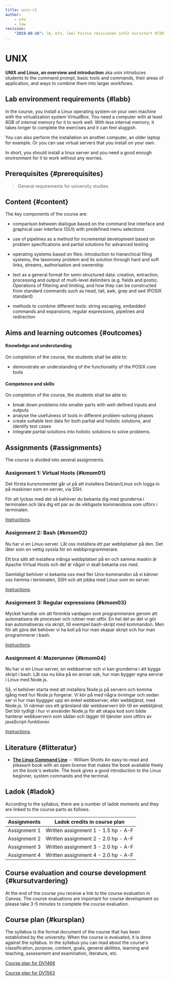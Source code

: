 ```yaml
---
title: unix-v1
author:
    - efo
    - lew
revision:
    "2019-08-16": (A, efo, lew) Första revisionen inför kursstart HT2019.
...
```

UNIX
==================================

**UNIX and Linux, an overview and introduction** aka _unix_ introduces students to the command prompt, basic tools and commands, their areas of application, and ways to combine them into larger workflows.

<!--more-->



Lab environment requirements {#labb}
------------------------

In the course, you install a Linux operating system on your own machine with the virtualization system VirtualBox. You need a computer with at least 8GB of internal memory for it to work well. With less internal memory, it takes longer to complete the exercises and it can feel sluggish.

You can also perform the installation on another computer, an older laptop for example. Or you can use virtual servers that you install on your own.

In short, you should install a linux server and you need a good enough environment for it to work without any worries.



Prerequisites {#prerequisites}
------------------------

> General requirements for university studies.



Content {#content}
------------------------

The key components of the course are:

* comparison between dialogue based on the
command line interface and graphical user interface
(GUI) with predefined menu selections

* use of pipelines as a method for incremental
development based on problem specifications and
partial solutions for advanced testing

* operating systems based on files: introduction to
hierarchical filing systems, the taxonomy problem
and its solution through hard and soft links,
streams, authorisation and ownership

* text as a general format for semi-structured data:
creation, extraction, processing and output of
multi-level delimiters (e.g. fields and posts).
Operations of filtering and limiting, and how they
can be constructed from standard commands such
as head, tail, awk, grep and sed (POSIX standard)

* methods to combine different tools: string
escaping, embedded commands and expansions, regular expressions, pipelines and redirection



Aims and learning outcomes {#outcomes}
------------------------

#### Knowledge and understanding

On completion of the course, the students shall be
able to:

* demonstrate an understanding of the functionality
of the POSIX core tools

#### Competence and skills

On completion of the course, the students shall be
able to:

* break down problems into smaller parts with
well-defined inputs and outputs
* analyse the usefulness of tools in different
problem-solving phases
* create suitable test data for both partial and
holistic solutions, and identify test cases
* integrate partial solutions into holistic solutions to
solve problems.



Assignments {#assignments}
------------------------

The course is divided into several assignments.

### Assignment 1: Virtual Hosts {#kmom01}

Det första kursmomentet går ut på att installera Debian/Linux och logga in på maskinen som en server, via SSH.

För att lyckas med det så behöver du bekanta dig med grunderna i terminalen och lära dig ett par av de viktigaste kommandona som utförs i terminalen.

[Instructions](kurser/unix-v1/kmom01).



### Assignment 2: Bash {#kmom02}

Nu har vi en Linux-server. Låt oss installera ett par webbplatser på den. Det låter som en vettig syssla för en webbprogrammerare.

Ett bra sätt att installera många webbplatser på en och samma maskin är Apache Virtual Hosts och det är något vi skall bekanta oss med.

Samtidigt behöver vi bekanta oss med fler Unix-kommandon så vi känner oss hemma i terminalen, SSH och att jobba med Linux som en server.

[Instructions](kurser/unix-v1/kmom02).



### Assignment 3: Regular expressions {#kmom03}

Mycket handlar om att förenkla vardagen som programmerare genom att automatisera de processer och rutiner man utför. En hel del av det vi gör kan automatiseras via skript, till exempel bash-skript med kommandon. Men för att göra det behöver vi ha koll på hur man skapar skript och hur man programmerar i bash.

[Instructions](kurser/unix-v1/kmom03).



### Assignment 4: Mazerunner {#kmom04}

Nu har vi en Linux-server, en webbserver och vi kan grunderna i att bygga skript i bash. Låt oss nu kika på en annan sak, hur man bygger egna servrar i Linux med Node.js.

Så, vi behöver starta med att installera Node.js på servern och komma igång med hur Node.js fungerar. Vi kör på med några övningar och sedan ser vi hur man byggger upp en enkel webbserver, eller webbtjänst, med Node.js. Vi närmar oss ett gränsland där webbservern blir till en webbtjänst. Det blir tydligt i hur vi använder Node.js för att skapa kod som både hanterar webbservern som sådan och lägger till tjänster som utförs av javaScript-funktioner.

[Instructions](kurser/unix-v1/kmom04).



Literature {#litteratur}
----------------------------

* **[The Linux Command Line](kunskap/boken-the-linux-command-line)** -- William Shotts
    An easy-to-read and pleasant book with an open license that makes the book available freely on the book's website. The book gives a good introduction to the Linux beginner, system commands and the terminal.



Ladok {#ladok}
------------------------

According to the syllabus, there are a number of ladok moments and they are linked to the course parts as follows.

| Assignments     | Ladok credits in course plan        |
|-----------------|-------------------------------------|
| Assignment 1    | Written assignment 1 - 1.5 hp - A-F |
| Assignment 2    | Written assignment 2 - 2.0 hp - A-F |
| Assignment 3    | Written assignment 3 - 2.0 hp - A-F |
| Assignment 4    | Written assignment 4 - 2.0 hp - A-F |



Course evaluation and course development {#kursutvardering}
-----------------------------------------------------

At the end of the course you receive a link to the course evaluation in Canvas. The course evaluations are important for course development so please take 3-5 minutes to complete the course evaluation.



Course plan {#kursplan}
-----------------------------------------------------

The syllabus is the formal document of the course that has been established by the university. When the course is evaluated, it is done against the syllabus. In the syllabus you can read about the course's classification, purpose, content, goals, general abilities, learning and teaching, assessment and examination, literature, etc.

[Course plan for DV1466](http://edu.bth.se/utbildning/utb_kursplaner.asp?KKurskod=DV1466)

[Course plan for DV1563](http://edu.bth.se/utbildning/utb_kursplaner.asp?KKurskod=DV1563)
